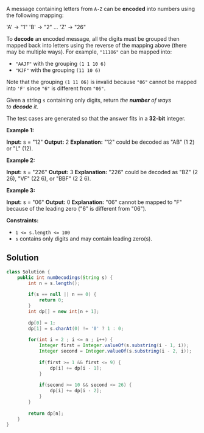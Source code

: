 A message containing letters from `A-Z` can be **encoded** into numbers using the following mapping:

'A' -> "1"
'B' -> "2"
...
'Z' -> "26"

To **decode** an encoded message, all the digits must be grouped then mapped back into letters using the reverse of the mapping above (there may be multiple ways). For example, `"11106"` can be mapped into:

- `"AAJF"` with the grouping `(1 1 10 6)`
- `"KJF"` with the grouping `(11 10 6)`

Note that the grouping `(1 11 06)` is invalid because `"06"` cannot be mapped into `'F'` since `"6"` is different from `"06"`.

Given a string `s` containing only digits, return _the **number** of ways to **decode** it_.

The test cases are generated so that the answer fits in a **32-bit** integer.

**Example 1:**

**Input:** s = "12"
**Output:** 2
**Explanation:** "12" could be decoded as "AB" (1 2) or "L" (12).

**Example 2:**

**Input:** s = "226"
**Output:** 3
**Explanation:** "226" could be decoded as "BZ" (2 26), "VF" (22 6), or "BBF" (2 2 6).

**Example 3:**

**Input:** s = "06"
**Output:** 0
**Explanation:** "06" cannot be mapped to "F" because of the leading zero ("6" is different from "06").

**Constraints:**

- `1 <= s.length <= 100`
- `s` contains only digits and may contain leading zero(s).

## Solution

```java
class Solution {
    public int numDecodings(String s) {
        int n = s.length();
        
        if(s == null || n == 0) {
            return 0;
        }
        int dp[] = new int[n + 1];
        
        dp[0] = 1;
        dp[1] = s.charAt(0) != '0' ? 1 : 0;
        
        for(int i = 2 ; i <= n ; i++) {
            Integer first = Integer.valueOf(s.substring(i - 1, i));
            Integer second = Integer.valueOf(s.substring(i - 2, i));
            
            if(first >= 1 && first <= 9) {
                dp[i] += dp[i - 1];
            }
            
            if(second >= 10 && second <= 26) {
                dp[i] += dp[i - 2];
            }
        }
        
        return dp[n];
    }
}
```